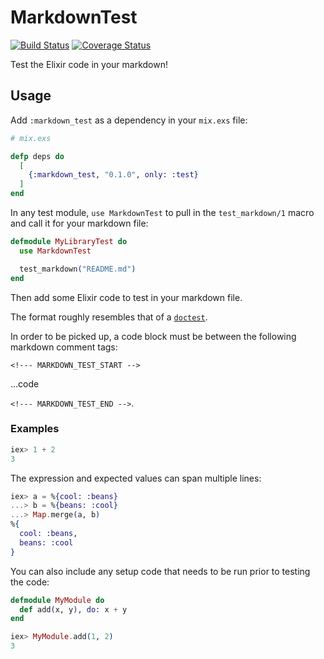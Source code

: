 # MarkdownTest

[![Build Status](https://secure.travis-ci.org/MainShayne233/markdown_test.svg?branch=master "Build Status")](http://travis-ci.org/MainShayne233/markdown_test)
[![Coverage Status](https://coveralls.io/repos/github/MainShayne233/markdown_test/badge.svg?branch=master)](https://coveralls.io/github/MainShayne233/markdown_test?branch=master)

Test the Elixir code in your markdown!

## Usage

Add `:markdown_test` as a dependency in your `mix.exs` file:

```elixir
# mix.exs

defp deps do
  [
    {:markdown_test, "0.1.0", only: :test}
  ]
end
```

In any test module, `use MarkdownTest` to pull in the `test_markdown/1` macro and call it for your markdown file:

```elixir
defmodule MyLibraryTest do
  use MarkdownTest

  test_markdown("README.md")
end
```

Then add some Elixir code to test in your markdown file.

The format roughly resembles that of a [`doctest`](https://elixir-lang.org/getting-started/mix-otp/docs-tests-and-with.html).

In order to be picked up, a code block must be between the following markdown comment tags:

`<!--- MARKDOWN_TEST_START -->`

...code

`<!--- MARKDOWN_TEST_END -->`.

### Examples

<!--- MARKDOWN_TEST_START -->
```elixir
iex> 1 + 2
3
```
<!--- MARKDOWN_TEST_END -->

The expression and expected values can span multiple lines:

<!--- MARKDOWN_TEST_START -->
```elixir
iex> a = %{cool: :beans}
...> b = %{beans: :cool}
...> Map.merge(a, b)
%{
  cool: :beans,
  beans: :cool
}
```
<!--- MARKDOWN_TEST_END -->

You can also include any setup code that needs to be run prior to testing the code:

<!--- MARKDOWN_TEST_START -->
```elixir
defmodule MyModule do
  def add(x, y), do: x + y
end

iex> MyModule.add(1, 2)
3
```
<!--- MARKDOWN_TEST_END -->
